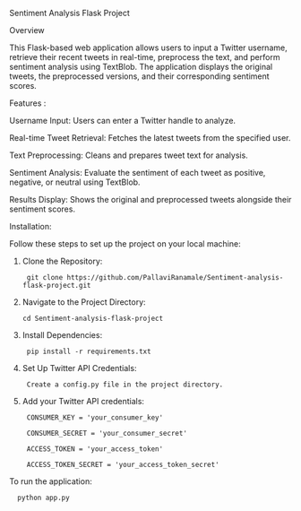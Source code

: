 Sentiment Analysis Flask Project

Overview

  This Flask-based web application allows users to input a Twitter username, retrieve their recent tweets in real-time, preprocess the text, and perform sentiment analysis using TextBlob. 
  The application displays the original tweets, the preprocessed versions, and their corresponding sentiment scores.


Features :

  Username Input: Users can enter a Twitter handle to analyze.​
    
   Real-time Tweet Retrieval: Fetches the latest tweets from the specified user.
    
   Text Preprocessing: Cleans and prepares tweet text for analysis.​
    
   Sentiment Analysis: Evaluate the sentiment of each tweet as positive, negative, or neutral using TextBlob.​
    
   Results Display: Shows the original and preprocessed tweets alongside their sentiment scores.


Installation:

  Follow these steps to set up the project on your local machine:

1. Clone the Repository:
   
        git clone https://github.com/PallaviRanamale/Sentiment-analysis-flask-project.git


3. Navigate to the Project Directory:

       cd Sentiment-analysis-flask-project


4. Install Dependencies:

        pip install -r requirements.txt


5. Set Up Twitter API Credentials:

        Create a config.py file in the project directory.



6. Add your Twitter API credentials:

        CONSUMER_KEY = 'your_consumer_key'
        
        CONSUMER_SECRET = 'your_consumer_secret'
        
        ACCESS_TOKEN = 'your_access_token'
        
        ACCESS_TOKEN_SECRET = 'your_access_token_secret'



To run the application:

      python app.py
